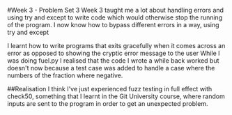 #Week 3 - Problem Set 3
Week 3 taught me a lot about handling errors and using try and except to write code which would otherwise stop the running of the program.
I now know how to bypass different errors in a way, using try and except

I learnt how to write programs that exits gracefully when it comes across an error as opposed to showing the cryptic error message to the user
While I was doing fuel.py I realised that the code I wrote a while back worked but doesn't now because a test case was added to handle a case where the numbers of the fraction where negative.


##Realisation
I think I've just experienced fuzz testing in full effect with check50, something that I learnt in the Git University course, where random inputs are sent to the program in order to get an unexpected problem.
